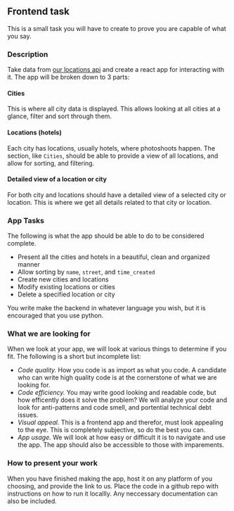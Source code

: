 ## Frontend task
This is a small task you will have to create to prove you are capable of what you say. 

### Description
Take data from [our locations api](https://api.photodino.com/locations) and create a react app for interacting with it.
The app will be broken down to 3 parts:
#### Cities
This is where all city data is displayed. This allows looking at all cities at a glance, filter and sort through them.
#### Locations (hotels)
Each city has locations, usually hotels, where photoshoots happen. The section, like `Cities`, should be able to provide a view of all locations, and allow for sorting, and filtering.
#### Detailed view of a location or city
For both city and locations should have a detailed view of a selected city or location. This is where we get all details related to that city or location.
### App Tasks
The following is what the app should be able to do to be considered complete.
 - Present all the cities and hotels in a beautiful, clean and organized manner
 - Allow sorting by `name`, `street`, and `time_created`
 - Create new cities and locations
 - Modify existing locations or cities
 - Delete a specified location or city

You write make the backend in whatever language you wish, but it is encouraged that you use python.

### What we are looking for
When we look at your app, we will look at various things to determine if you fit. The following is a short but incomplete list:
 - *Code quality.* How you code is as import as what you code. A candidate who can write high quality code is at the cornerstone of what we are looking for.
 - *Code efficiency.* You may write good looking and readable code, but how efficently does it solve the problem? We will analyze your code and look for anti-patterns and code smell, and portential technical debt issues.
 - *Visual appeal.* This is a frontend app and therefor, must look appealing to the eye. This is completely subjective, so do the best you can.
 - *App usage.* We will look at how easy or difficult it is to navigate and use the app. The app should also be accessible to those with imparements.

 ### How to present your work
 When you have finished making the app, host it on any platform of you choosing, and provide the link to us. Place the code in a github repo with instructions on how to run it locallly. Any neccessary documentation can also be included.
